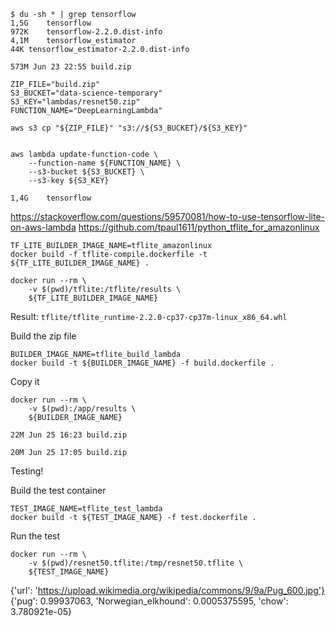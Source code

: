 ```
$ du -sh * | grep tensorflow
1,5G	tensorflow
972K	tensorflow-2.2.0.dist-info
4,1M	tensorflow_estimator
44K	tensorflow_estimator-2.2.0.dist-info
```

```
573M Jun 23 22:55 build.zip
```


```
ZIP_FILE="build.zip"
S3_BUCKET="data-science-temporary"
S3_KEY="lambdas/resnet50.zip"
FUNCTION_NAME="DeepLearningLambda"

aws s3 cp "${ZIP_FILE}" "s3://${S3_BUCKET}/${S3_KEY}"


aws lambda update-function-code \
    --function-name ${FUNCTION_NAME} \
    --s3-bucket ${S3_BUCKET} \
    --s3-key ${S3_KEY}
```


```
1,4G	tensorflow
```


https://stackoverflow.com/questions/59570081/how-to-use-tensorflow-lite-on-aws-lambda
https://github.com/tpaul1611/python_tflite_for_amazonlinux


```
TF_LITE_BUILDER_IMAGE_NAME=tflite_amazonlinux
docker build -f tflite-compile.dockerfile -t ${TF_LITE_BUILDER_IMAGE_NAME} .
```

```
docker run --rm \
    -v $(pwd)/tflite:/tflite/results \
    ${TF_LITE_BUILDER_IMAGE_NAME}
```

Result: `tflite/tflite_runtime-2.2.0-cp37-cp37m-linux_x86_64.whl`


Build the zip file 

```
BUILDER_IMAGE_NAME=tflite_build_lambda
docker build -t ${BUILDER_IMAGE_NAME} -f build.dockerfile .
```

Copy it

```
docker run --rm \
    -v $(pwd):/app/results \
    ${BUILDER_IMAGE_NAME}
```

```
22M Jun 25 16:23 build.zip
```

```
20M Jun 25 17:05 build.zip
```

Testing!


Build the test container
```
TEST_IMAGE_NAME=tflite_test_lambda
docker build -t ${TEST_IMAGE_NAME} -f test.dockerfile .
```

Run the test

```
docker run --rm \
    -v $(pwd)/resnet50.tflite:/tmp/resnet50.tflite \
    ${TEST_IMAGE_NAME}

```


{'url': 'https://upload.wikimedia.org/wikipedia/commons/9/9a/Pug_600.jpg'}
{'pug': 0.99937063, 'Norwegian_elkhound': 0.0005375595, 'chow': 3.780921e-05}
